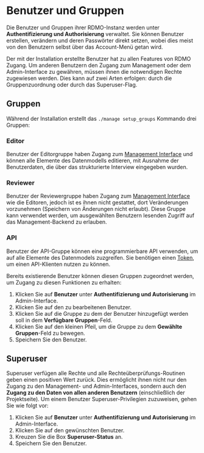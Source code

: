 # Benutzer und Gruppen

Die Benutzer und Gruppen ihrer RDMO-Instanz werden unter **Authentifizierung und Authorisierung** verwaltet. Sie können Benutzer erstellen, verändern und deren Passwörter direkt setzen, wobei dies meist von den Benutzern selbst über das Account-Menü getan wird.

Der mit der Installation erstellte Benutzer hat zu allen Features von RDMO Zugang. Um anderen Benutzern den Zugang zum Management oder dem Admin-Interface zu gewähren, müssen ihnen die notwendigen Rechte zugewiesen werden. Dies kann auf zwei Arten erfolgen: durch die Gruppenzuordnung oder durch das Superuser-Flag.

## Gruppen

Während der Installation erstellt das `./manage setup_groups` Kommando drei Gruppen:

### Editor
Benutzer der Editorgruppe haben Zugang zum [Management Interface](../../management/index.html) und können alle Elemente des Datenmodells editieren, mit Ausnahme der Benutzerdaten, die über das strukturierte Interview eingegeben wurden.

### Reviewer
Benutzer der Reviewergruppe haben Zugang zum [Management Interface](../../management/index.html) wie die Editoren, jedoch ist es ihnen nicht gestattet, dort Veränderungen vorzunehmen (Speichern von Änderungen nicht erlaubt). Diese Gruppe kann verwendet werden, um ausgewählten Benutzern lesenden Zugriff auf das Management-Backend zu erlauben.

### API
Benutzer der API-Gruppe können eine programmierbare API verwenden, um auf alle Elemente des Datenmodels zuzgreifen. Sie benötigen einen  [Token](../tokens.html), um einen API-Klienten nutzen zu können.

Bereits existierende Benutzer können diesen Gruppen zugeordnet werden, um Zugang zu diesen Funktionen zu erhalten:

1. Klicken Sie auf **Benutzer** unter **Authentifizierung und Autorisierung** im Admin-Interface.
1. Klicken Sie auf den zu bearbeitenen Benutzer.
1. Klicken Sie auf die Gruppe zu dem der Benutzer hinzugefügt werden soll in dem **Verfügbare Gruppen**-Feld.
1. Klicken Sie auf den kleinen Pfeil, um die Gruppe zu dem **Gewählte Gruppen**-Feld zu bewegen.
1. Speichern Sie den Benutzer.


## Superuser

Superuser verfügen alle Rechte und alle Rechteüberprüfungs-Routinen geben einen positiven Wert zurück. Dies ermöglicht ihnen nicht nur den Zugang zu den Management- und Admin-Interfaces, sondern auch den **Zugang zu den Daten von allen anderen Benutzern** (einschließlich der Projektseite).
Um einem Benutzer Superuser-Privilegien zuzuweisen, gehen Sie wie folgt vor:

1. Klicken Sie auf **Benutzer** unter **Authentifizierung und Autorisierung** im Admin-Interface.
1. Klicken Sie auf den gewünschten Benutzer.
1. Kreuzen Sie die Box **Superuser-Status** an.
1. Speichern Sie den Benutzer.
